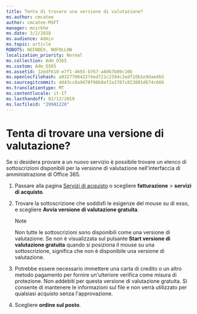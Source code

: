 ```yaml
---
title: Tenta di trovare una versione di valutazione?
ms.author: cmcatee
author: cmcatee-MSFT
manager: mnirkhe
ms.date: 3/2/2018
ms.audience: Admin
ms.topic: article
ROBOTS: NOINDEX, NOFOLLOW
localization_priority: Normal
ms.collection: Adm_O365
ms.custom: Adm_O365
ms.assetid: 12edf610-e7f1-4693-b767-a8d67b09c10b
ms.openlocfilehash: a932770042274ed721c2394c2edf2db1e9dae4b5
ms.sourcegitcommit: dd43cc0a9470f98b8ef2a3787c823801d674c666
ms.translationtype: MT
ms.contentlocale: it-IT
ms.lasthandoff: 02/12/2019
ms.locfileid: "29901228"
---
```

# <a name="trying-to-find-a-trial"></a>Tenta di trovare una versione di valutazione?

Se si desidera provare a un nuovo servizio è possibile trovare un elenco di sottoscrizioni disponibili per la versione di valutazione nell'interfaccia di amministrazione di Office 365.
  
1. Passare alla pagina [Servizi di acquisto](https://go.microsoft.com/fwlink/p/?linkid=868433) o scegliere **fatturazione** \> **servizi di acquisto**.
    
2. Trovare la sottoscrizione che soddisfi le esigenze del mouse su di esso, e scegliere **Avvia versione di valutazione gratuita**.
    
    > [!NOTE]
    > Non tutte le sottoscrizioni sono disponibili come una versione di valutazione. Se non è visualizzata sul pulsante **Start versione di valutazione gratuita** quando si posiziona il mouse su una sottoscrizione, significa che non è disponibile una versione di valutazione. 
  
3. Potrebbe essere necessario immettere una carta di credito o un altro metodo pagamento per fornire un'ulteriore verifica come misura di protezione. Non addebiti per questa versione di valutazione gratuita. Si consente di mantenere le informazioni sul file e non verrà utilizzato per qualsiasi acquisto senza l'approvazione.
    
4. Scegliere **ordine sul posto**.
    

